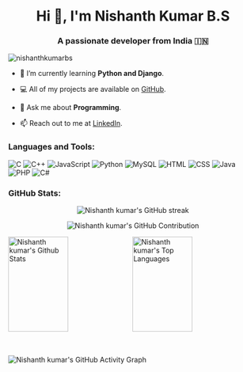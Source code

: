 <h1 align="center">Hi 👋, I'm Nishanth Kumar B.S</h1>
<h3 align="center">A passionate developer from India 🇮🇳 </h3>

<p align="left"> <img src="https://komarev.com/ghpvc/?username=nishanthkumarbs&label=Profile%20views&color=0e75b6&style=flat" alt="nishanthkumarbs" /> 

- 🌱 I’m currently learning **Python and Django**.
  
- 💻 All of my projects are available on [GitHub](https://github.com/nishanthkumarbs).

- 💬 Ask me about **Programming**.

- 📫 Reach out to me at [LinkedIn](https://www.linkedin.com/in/nishanth-kumar-bs).

<h3 align="left">Languages and Tools:</h3>


![C](https://img.shields.io/badge/c-%2300599C.svg?style=flat&logo=c&logoColor=white) ![C++](https://img.shields.io/badge/c++-%2300599C.svg?style=flat&logo=c%2B%2B&logoColor=white) ![JavaScript](https://img.shields.io/badge/javascript-%23323330.svg?style=flat&logo=javascript&logoColor=%23F7DF1E) ![Python](https://img.shields.io/badge/python-3670A0?style=flat&logo=python&logoColor=ffdd54) ![MySQL](https://img.shields.io/badge/mysql-%2300f.svg?style=flat&logo=mysql&logoColor=white) ![HTML](https://img.shields.io/badge/HTML5-E34F26?style=flat&logo=html5&logoColor=white) ![CSS](https://img.shields.io/badge/CSS3-1572B6?style=flate&logo=css3&logoColor=white) ![Java](https://img.shields.io/badge/Java-ED8B00?style=flate&logo=openjdk&logoColor=white) ![PHP](https://img.shields.io/badge/PHP-777BB4?style=flate&logo=php&logoColor=white) ![C#](https://img.shields.io/badge/C%23-239120?style=flate&logo=c-sharp&logoColor=white)

<h3 align="left">GitHub Stats:</h3>

<!--
## Top Open Source Repositories

[![iTasks](https://github-readme-stats.vercel.app/api/pin/?username=nishanthkumarbs&repo=itasks&border_color=7F3FBF&bg_color=0D1117&title_color=C9D1D9&text_color=8B949E&icon_color=7F3FBF)](https://github.com/nishanthkumarbs/itasks)
[![urFolio](https://github-readme-stats.vercel.app/api/pin/?username=nishanthkumarbs&repo=urfolio&border_color=7F3FBF&bg_color=0D1117&title_color=C9D1D9&text_color=8B949E&icon_color=7F3FBF)](https://github.com/nishanthkumarbs/urfolio)
[![Web Projects](https://github-readme-stats.vercel.app/api/pin/?username=nishanthkumarbs&repo=web-projects&border_color=7F3FBF&bg_color=0D1117&title_color=C9D1D9&text_color=8B949E&icon_color=7F3FBF)](https://github.com/nishanthkumarbs/web-projects)
[![Al Siam Readme](https://github-readme-stats.vercel.app/api/pin/?username=nishanthkumarbs&repo=alsiam&border_color=7F3FBF&bg_color=0D1117&title_color=C9D1D9&text_color=8B949E&icon_color=7F3FBF)](https://github.com/nishanthkumarbs/alsiam)

<br/>

[![All Repositories](https://img.shields.io/badge/-All%20Repos-2962FF?style=for-the-badge&logo=koding&logoColor=white)](https://github.com/nishanthkumarbs?tab=repositories)

<br/>
<hr/>
<br/>
!-->
<p align="center">
  <img src="https://github-readme-streak-stats.herokuapp.com/?user=nishanthkumarbs&theme=radical&border=7F3FBF&background=0D1117" alt="Nishanth kumar's GitHub streak"/>
</p>

<p align="center">
  <img src="https://github-profile-summary-cards.vercel.app/api/cards/profile-details?username=nishanthkumarbs&theme=radical" alt="Nishanth kumar's GitHub Contribution"/>
</p>
<p align="left">
<a> 
    <img alt="Nishanth kumar's Github Stats" src="https://denvercoder1-github-readme-stats.vercel.app/api?username=nishanthkumarbs&show_icons=true&count_private=true&theme=react&border_color=7F3FBF&bg_color=0D1117&title_color=F85D7F&icon_color=F8D866" height="192px" width="49%"/>
  <img alt="Nishanth kumar's Top Languages" src="https://denvercoder1-github-readme-stats.vercel.app/api/top-langs/?username=nishanthkumarbs&langs_count=8&layout=compact&theme=react&border_color=7F3FBF&bg_color=0D1117&title_color=F85D7F&icon_color=F8D866" height="192px" width="49%"/>
  <br/>
</a>
<p align="left">
<br/>

![Nishanth kumar's GitHub Activity Graph](https://github-readme-activity-graph.vercel.app/graph?username=nishanthkumarbs&custom_title=Nishanthkumar's%20GitHub%20Activity%20Graph&bg_color=0D1117&color=7F3FBF&line=7F3FBF&point=7F3FBF&area_color=FFFFFF&title_color=FFFFFF&area=true)
